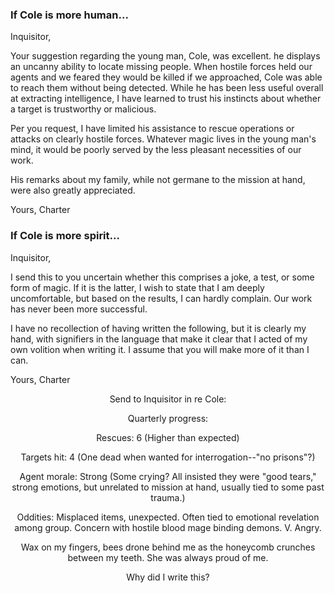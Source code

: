 <h3> If Cole is more human... </h3>

Inquisitor,

Your suggestion regarding the young man, Cole, was excellent. he displays an uncanny ability to locate missing people. When hostile forces held our agents and we feared they would be killed if we approached, Cole was able to reach them without being detected. While he has been less useful overall at extracting intelligence, I have learned to trust his instincts about whether a target is trustworthy or malicious.

Per you request, I have limited his assistance to rescue operations or attacks on clearly hostile forces. Whatever magic lives in the young man's mind, it would be poorly served by the less pleasant necessities of our work.

His remarks about my family, while not germane to the mission at hand, were also greatly appreciated.

Yours,
Charter
<division>

<h3> If Cole is more spirit... </h3>

Inquisitor,

I send this to you uncertain whether this comprises a joke, a test, or some form of magic. If it is the latter, I wish to state that I am deeply uncomfortable, but based on the results, I can hardly complain. Our work has never been more successful.

I have no recollection of having written the following, but it is clearly my hand, with signifiers in the language that make it clear that I acted of my own volition when writing it. I assume that you will make more of it than I can.

Yours,
Charter
<center>

Send to Inquisitor in re Cole:

Quarterly progress:

Rescues: 6 (Higher than expected)

Targets hit: 4 (One dead when wanted for interrogation--"no prisons"?)

Agent morale: Strong (Some crying? All insisted they were "good tears," strong emotions, but unrelated to mission at hand, usually tied to some past trauma.)

Oddities: Misplaced items, unexpected. Often tied to emotional revelation among group. Concern with hostile blood mage binding demons. V. Angry.

Wax on my fingers, bees drone behind me as the honeycomb crunches between my teeth. She was always proud of me.

Why did I write this?
